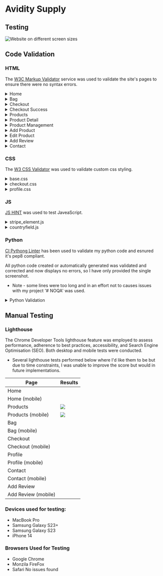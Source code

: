# Avidity Supply

## Testing

![Website on different screen sizes](media/amir_avidity_supply.png)

## Code Validation

### HTML
The [W3C Markup Validator](https://validator.w3.org/) service was used to validate the site's pages to ensure there were no syntax errors.

<details><summary>Home</summary>
<img src="documentation/testing/html-validation.png" alt="">
</details>

<details><summary>Bag</summary>
<img src="documentation/testing/html-validation.png" alt="">
</details>

<details><summary>Checkout</summary>
<img src="documentation/testing/html-validation.png" alt="">
</details>

<details><summary>Checkout Success</summary>
<img src="documentation/testing/html-validation.png" alt="">
</details>

<details><summary>Products</summary>
<img src="documentation/testing/html-validation.png" alt="">
</details>

<details><summary>Product Detail</summary>
<img src="documentation/testing/html-validation.png" alt="">
</details>

<details><summary>Product Management</summary>
<img src="documentation/testing/html-validation.png" alt="">
</details>

<details><summary>Add Product</summary>
<img src="documentation/testing/html-validation.png" alt="">
</details>

<details><summary>Edit Product</summary>
<img src="documentation/testing/html-validation.png" alt="">
</details>

<details><summary>Add Review</summary>
<img src="documentation/testing/html-validation.png" alt="">
</details>

<details><summary>Contact</summary>
<img src="documentation/testing/html-validation.png" alt="">
</details>

### CSS
The [W3 CSS Validator](https://jigsaw.w3.org/css-validator/) was used to validate custom css styling.

<details><summary>base.css</summary>
<img src="documentation/testing/css-validation.png" alt="">
</details>

<details><summary>checkout.css</summary>
<img src="documentation/testing/css-validation.png" alt="">
</details>

<details><summary>profile.css</summary>
<img src="documentation/testing/css-validation.png" alt="">
</details>

### JS
[JS HINT](https://jshint.com/) was used to test JaveaScript.

<details><summary>stripe_element.js</summary>
<img src="documentation/testing/stripe-element-validation.png" alt="">
</details>

<details><summary>countryfield.js</summary>
<img src="documentation/testing/countryfield-validation.png" alt="">
</details>

### Python
[CI Pythong Linter](https://pep8ci.herokuapp.com/#) has been used to validate my python code and esnured it's pep8 compliant.

All python code created or automatically generated was validated and corrected and now displays no errors, so I have only provided the single screenshot.
- Note - some lines were too long and in an effort not to causes issues with my project '# NOQA' was used.

<details><summary>Python Validation</summary>
<img src="documentation/testing/python-validation.png" alt="">
</details>

## Manual Testing

### Lighthouse

The Chrome Developer Tools lighthouse feature was employed to assess performance, adherence to best practices, accessibility, and Search Engine Optimisation (SEO). Both desktop and mobile tests were conducted.

- Several lighthouse tests performed below where I'd like them to be but due to time constraints, I was unable to improve the score but would in future implementations.

| Page | Results |
| --- | --- |
| Home | <img src="documentation/testing/home-lighthouse-desktop.png" alt=""> |
| Home (mobile) | <img src="documentation/testing/home-lighthouse-mobile.png" alt=""> |
| Products | <img src="documentation/testing/products-lighthouse-desktop.png"> |
| Products (mobile) | <img src="documentation/testing/products-lighthouse-mobile.png"> |
| Bag | <img src="documentation/testing/bag-lh-desktop.png" alt=""> |
| Bag (mobile) | <img src="documentation/testing/bag-lh-mobile.png" alt=""> |
| Checkout | <img src="documentation/testing/checkout-lh-desktop.png" alt=""> |
| Checkout (mobile) | <img src="documentation/testing/checkout-lh-mobile.png" alt=""> |
| Profile | <img src="documentation/testing/profile-lh-desktop.png" alt=""> |
| Profile (mobile) | <img src="documentation/testing/profile-lh-mobile.png" alt=""> |
| Contact | <img src="documentation/testing/contact-lighthouse-desktop.png" alt=""> |
| Contact (mobile) | <img src="documentation/testing/contact-lighthouse-mobile.png" alt=""> |
| Add Review | <img src="documentation/testing/addreview-lh-desktop.png" alt=""> |
| Add Review (mobile) | <img src="documentation/testing/addreview-lh-mobile.png" alt=""> |

### Devices used for testing:
- MacBook Pro
- Samsung Galaxy S23+
- Samsung Galaxy S23
- iPhone 14

### Browsers Used for Testing
- Google Chrome
- Monzila FireFox
- Safari 
No issues found